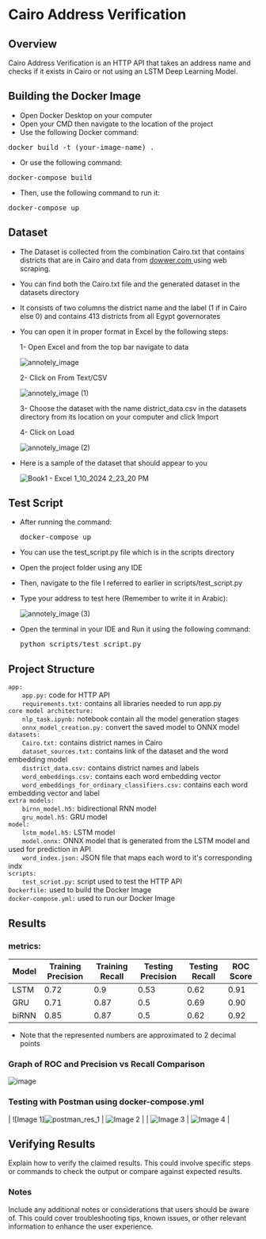 # Cairo Address Verification

## Overview

Cairo Address Verification is an HTTP API that takes an address name and checks if it exists in Cairo or not using an LSTM Deep Learning Model.

## Building the Docker Image

- Open Docker Desktop on your computer
- Open your CMD then navigate to the location of the project
- Use the following Docker command:

<pre>
docker build -t (your-image-name) .
</pre>

- Or use the following command:
  
<pre>
docker-compose build
</pre>

- Then, use the following command to run it:
  
<pre>
docker-compose up
</pre>

## Dataset

- The Dataset is collected from the combination Cairo.txt that contains districts that are in Cairo and data from <a href="https://eg.dowwr.com/regions/">dowwer.com </a> using web scraping.
- You can find both the Cairo.txt file and the generated dataset in the datasets directory
- It consists of two columns the district name and the label (1 if in Cairo else 0) and contains 413 districts from all Egypt governorates
- You can open it in proper format in Excel by the following steps: 

   1- Open Excel and from the top bar navigate to data

  ![annotely_image](https://github.com/omarkhaled646/Cairo-Address-Verfication/assets/63152184/0eb11040-7119-4442-bf34-8529879c02d1)

  2- Click on From Text/CSV

  ![annotely_image (1)](https://github.com/omarkhaled646/Cairo-Address-Verfication/assets/63152184/c69bd28d-4fc5-41f9-adc4-e279fe6af40d)

  3- Choose the dataset with the name district_data.csv in the datasets directory from its location on your computer and click Import

  4- Click on Load

  ![annotely_image (2)](https://github.com/omarkhaled646/Cairo-Address-Verfication/assets/63152184/d5f8f103-4ae8-49a7-9dfb-534bc2a39d4b)

- Here is a sample of the dataset that should appear to you

  ![Book1 - Excel 1_10_2024 2_23_20 PM](https://github.com/omarkhaled646/Cairo-Address-Verfication/assets/63152184/f89570a1-af6e-41c7-bdb8-6b17bbce8b91)

## Test Script

- After running the command: <pre>docker-compose up</pre>
- You can use the test_script.py file which is in the scripts directory
- Open the project folder using any IDE
- Then, navigate to the file I referred to earlier in scripts/test_script.py
- Type your address to test here (Remember to write it in Arabic):

   ![annotely_image (3)](https://github.com/omarkhaled646/Cairo-Address-Verfication/assets/63152184/1ffd2ad7-b320-48ff-963c-18868a053fbd)

- Open the terminal in your IDE and Run it using the following command: <pre>python scripts/test_script.py</pre>

## Project Structure
<code>app:</code><br>
&emsp;&emsp;<code>app.py:</code> code for HTTP API<br>
&emsp;&emsp;<code>requirements.txt:</code> contains all libraries needed to run app.py<br>
<code>core model architecture:</code><br>
&emsp;&emsp;<code>nlp_task.ipynb:</code> notebook contain all the model generation stages<br>
&emsp;&emsp;<code>onnx_model_creation.py:</code> convert the saved model to ONNX model<br>
<code>datasets:</code><br>
&emsp;&emsp;<code>Cairo.txt:</code> contains district names in Cairo<br>
&emsp;&emsp;<code>dataset_sources.txt:</code> contains link of the dataset and the word embedding model<br>
&emsp;&emsp;<code>district_data.csv:</code> contains district names and labels<br>
&emsp;&emsp;<code>word_embeddings.csv:</code> contains each word embedding vector<br>
&emsp;&emsp;<code>word_embeddings_for_ordinary_classifiers.csv:</code> contains each word embedding vector and label<br>
<code>extra models:</code><br>
&emsp;&emsp;<code>birnn_model.h5:</code> bidirectional RNN model<br>
&emsp;&emsp;<code>gru_model.h5:</code> GRU model<br>
<code>model:</code><br>
&emsp;&emsp;<code>lstm_model.h5:</code> LSTM model<br>
&emsp;&emsp;<code>model.onnx:</code> ONNX model that is generated from the LSTM model and used for prediction in API<br>
&emsp;&emsp;<code>word_index.json:</code> JSON file that maps each word to it's corresponding indx<br>
<code>scripts:</code><br>
&emsp;&emsp;<code>test_scriot.py:</code> script used to test the HTTP API<br>
<code>Dockerfile:</code> used to build the Docker Image<br>
<code>docker-compose.yml:</code> used to run our Docker Image<br>


## Results

### metrics: 

| Model           | Training Precision | Training Recall | Testing Precision | Testing Recall | ROC Score |
|-----------------|--------------------|------------------|---------------------|----------------|-----------|
| LSTM            | 0.72               | 0.9              | 0.53                | 0.62           | 0.91      |
| GRU             | 0.71               | 0.87             | 0.5                 | 0.69           | 0.90      |
| biRNN           | 0.85               | 0.87             | 0.5                 | 0.62           | 0.92      |

- Note that the represented numbers are approximated to 2 decimal points

### Graph of ROC and Precision vs Recall Comparison 

![image](https://github.com/omarkhaled646/Cairo-Address-Verfication/assets/63152184/d7f5701c-301f-43cc-96ec-b3d722afa57e)

### Testing with Postman using docker-compose.yml

| ![Image 1]![postman_res_1](https://github.com/omarkhaled646/Cairo-Address-Verfication/assets/63152184/0e5d4e89-28e6-41dc-8d15-61b37c8b2c83)  | ![Image 2](![postman_res_2](https://github.com/omarkhaled646/Cairo-Address-Verfication/assets/63152184/064ebd27-1c15-434f-b661-b103f82461a7)
) |
| ![Image 3](![postman_res_3](https://github.com/omarkhaled646/Cairo-Address-Verfication/assets/63152184/ebfaaf6a-ed8e-4667-8267-202e98fa0e70)
) | ![Image 4](![postman_res_4](https://github.com/omarkhaled646/Cairo-Address-Verfication/assets/63152184/683494e2-879c-4e42-a7e4-b0558f4e13d9)
) |

## Verifying Results

Explain how to verify the claimed results. This could involve specific steps or commands to check the output or compare against expected results.

### Notes

Include any additional notes or considerations that users should be aware of. This could cover troubleshooting tips, known issues, or other relevant information to enhance the user experience.
